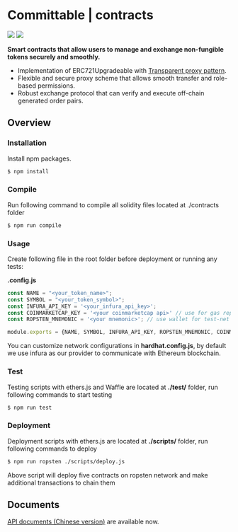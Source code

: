 # Committable | contracts

 ![](https://img.shields.io/badge/npm-6.12.1-blue)  ![](https://img.shields.io/badge/node-12.13.1-green)

**Smart contracts that allow users to manage and exchange non-fungible tokens securely and smoothly.**

- Implementation of ERC721Upgradeable with [Transparent proxy pattern](https://blog.openzeppelin.com/the-transparent-proxy-pattern/).
- Flexible and secure proxy scheme that allows smooth transfer and role-based permissions.
- Robust exchange protocol that can verify and execute off-chain generated order pairs.

## Overview

### Installation

Install npm packages.

```bash
$ npm install
```

### Compile

Run following command to compile all solidity files located at ./contracts folder

```bash
$ npm run compile
```

### Usage

Create following file in the root folder before deployment or running any tests:

**.config.js**

```javascript
const NAME = "<your_token_name>";
const SYMBOL = "<your_token_symbol>";
const INFURA_API_KEY = '<your_infura_api_key>'; 
const COINMARKETCAP_KEY = '<your coinmarketcap api>' // use for gas reporter
const ROPSTEN_MNEMONIC = '<your mnemonic>'; // use wallet for test-net only

module.exports = {NAME, SYMBOL, INFURA_API_KEY, ROPSTEN_MNEMONIC, COINMARKETCAP_KEY};

```

You can customize network configurations in **hardhat.config.js**, by default we use infura as our provider to communicate with Ethereum blockchain.

### Test

Testing scripts with ethers.js and Waffle are located at **./test/** folder, run following commands to start testing

```bash
$ npm run test
```

### Deployment

Deployment scripts with ethers.js are located at **./scripts/** folder, run following commands to deploy

```bash
$ npm run ropsten ./scripts/deploy.js
```

Above script will deploy five contracts on ropsten network and make additional transactions  to chain them 

## Documents

[API documents (Chinese version)](./docs/api) are available now.

